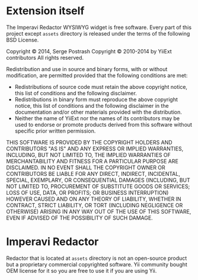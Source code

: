 Extension itself
================

The Imperavi Redactor WYSIWYG widget is free software. Every part of this
project except `assets` directory is released under the terms of the following
BSD License.

Copyright © 2014, Serge Postrash
Copyright © 2010-2014 by YiiExt contributors
All rights reserved.

Redistribution and use in source and binary forms, with or without modification,
are permitted provided that the following conditions are met:

- Redistributions of source code must retain the above copyright notice, this list
  of conditions and the following disclaimer.
- Redistributions in binary form must reproduce the above copyright notice, this
  list of conditions and the following disclaimer in the documentation and/or
  other materials provided with the distribution.
- Neither the name of YiiExt nor the names of its contributors may be
  used to endorse or promote products derived from this software without specific
  prior written permission.

THIS SOFTWARE IS PROVIDED BY THE COPYRIGHT HOLDERS AND CONTRIBUTORS "AS IS" AND
ANY EXPRESS OR IMPLIED WARRANTIES, INCLUDING, BUT NOT LIMITED TO, THE IMPLIED
WARRANTIES OF MERCHANTABILITY AND FITNESS FOR A PARTICULAR PURPOSE ARE DISCLAIMED.
IN NO EVENT SHALL THE COPYRIGHT OWNER OR CONTRIBUTORS BE LIABLE FOR ANY DIRECT,
INDIRECT, INCIDENTAL, SPECIAL, EXEMPLARY, OR CONSEQUENTIAL DAMAGES (INCLUDING,
BUT NOT LIMITED TO, PROCUREMENT OF SUBSTITUTE GOODS OR SERVICES; LOSS OF USE,
DATA, OR PROFITS; OR BUSINESS INTERRUPTION) HOWEVER CAUSED AND ON ANY THEORY OF
LIABILITY, WHETHER IN CONTRACT, STRICT LIABILITY, OR TORT (INCLUDING NEGLIGENCE
OR OTHERWISE) ARISING IN ANY WAY OUT OF THE USE OF THIS SOFTWARE, EVEN IF
ADVISED OF THE POSSIBILITY OF SUCH DAMAGE.

Imperavi Redactor
=================

Redactor that is located at `assets` directory is not an open-source product but
a proprietary commercial copyrighted software. Yii community bought OEM license
for it so you are free to use it if you are using Yii.
